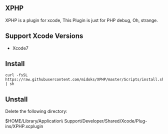 ## XPHP
XPHP is a plugin for xcode, This Plugin is just for PHP debug, Oh, strange.

## Support Xcode Versions
- Xcode7

## Install
```
curl -fsSL  https://raw.githubusercontent.com/midoks/XPHP/master/Scripts/install.sh | sh
```

## Unstall

Delete the following directory:

$HOME/Library/Application\ Support/Developer/Shared/Xcode/Plug-ins/XPHP.xcplugin